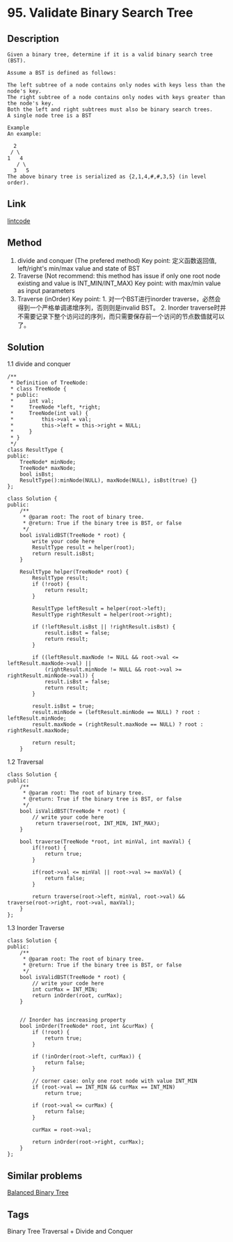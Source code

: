 # 95. Validate Binary Search Tree

## Description
~~~
Given a binary tree, determine if it is a valid binary search tree (BST).

Assume a BST is defined as follows:

The left subtree of a node contains only nodes with keys less than the node's key.
The right subtree of a node contains only nodes with keys greater than the node's key.
Both the left and right subtrees must also be binary search trees.
A single node tree is a BST

Example
An example:

  2
 / \
1   4
   / \
  3   5
The above binary tree is serialized as {2,1,4,#,#,3,5} (in level order).

~~~

## Link
[lintcode](https://www.lintcode.com/problem/validate-binary-search-tree)

## Method
1. divide and conquer (The prefered method)
Key point: 定义函数返回值, left/right's min/max value and state of BST
2. Traverse (Not recommend: this method has issue if only one root node existing and value is INT_MIN/INT_MAX)
Key point: with max/min value as input parameters
3. Traverse (inOrder)
Key point: 1. 对一个BST进行inorder traverse，必然会得到一个严格单调递增序列，否则则是invalid BST。 2. Inorder traverse时并不需要记录下整个访问过的序列，而只需要保存前一个访问的节点数值就可以了。

## Solution
1.1  divide and conquer
~~~
/**
 * Definition of TreeNode:
 * class TreeNode {
 * public:
 *     int val;
 *     TreeNode *left, *right;
 *     TreeNode(int val) {
 *         this->val = val;
 *         this->left = this->right = NULL;
 *     }
 * }
 */
class ResultType {
public:
    TreeNode* minNode;
    TreeNode* maxNode;
    bool isBst;
    ResultType():minNode(NULL), maxNode(NULL), isBst(true) {}
};

class Solution {
public:
    /**
     * @param root: The root of binary tree.
     * @return: True if the binary tree is BST, or false
     */
    bool isValidBST(TreeNode * root) {
        write your code here
        ResultType result = helper(root);
        return result.isBst;
    }
    
    ResultType helper(TreeNode* root) {
        ResultType result;
        if (!root) {
            return result;
        }
        
        ResultType leftResult = helper(root->left);
        ResultType rightResult = helper(root->right);

        if (!leftResult.isBst || !rightResult.isBst) {
            result.isBst = false;
            return result;
        }
        
        if ((leftResult.maxNode != NULL && root->val <= leftResult.maxNode->val) ||
            (rightResult.minNode != NULL && root->val >= rightResult.minNode->val)) {
            result.isBst = false;
            return result;
        }
 
        result.isBst = true;       
        result.minNode = (leftResult.minNode == NULL) ? root : leftResult.minNode;
        result.maxNode = (rightResult.maxNode == NULL) ? root : rightResult.maxNode;
        
        return result;
    }
~~~    

1.2 Traversal
~~~
class Solution {
public:
    /**
     * @param root: The root of binary tree.
     * @return: True if the binary tree is BST, or false
     */
    bool isValidBST(TreeNode * root) {
        // write your code here
         return traverse(root, INT_MIN, INT_MAX);
    }
    
    bool traverse(TreeNode *root, int minVal, int maxVal) {
        if(!root) {
            return true;
        }    
        
        if(root->val <= minVal || root->val >= maxVal) {
            return false;
        }    
        
        return traverse(root->left, minVal, root->val) && traverse(root->right, root->val, maxVal);
    }
};
~~~

1.3 Inorder Traverse
~~~
class Solution {
public:
    /**
     * @param root: The root of binary tree.
     * @return: True if the binary tree is BST, or false
     */
    bool isValidBST(TreeNode * root) {
        // write your code here
        int curMax = INT_MIN;
        return inOrder(root, curMax);
    }
    
    
    // Inorder has increasing property
    bool inOrder(TreeNode* root, int &curMax) {
        if (!root) {
            return true;
        }
        
        if (!inOrder(root->left, curMax)) {
            return false;
        }

        // corner case: only one root node with value INT_MIN
        if (root->val == INT_MIN && curMax == INT_MIN)
            return true;

        if (root->val <= curMax) {
            return false;
        }
        
        curMax = root->val;
        
        return inOrder(root->right, curMax);
    }
};
~~~

## Similar problems
[Balanced Binary Tree](https://www.lintcode.com/problem/balanced-binary-tree)


## Tags
Binary Tree Traversal + Divide and Conquer
